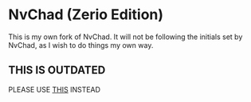 # NvChad (Zerio Edition)

This is my own fork of NvChad. It will not be following the initials set by NvChad, as I wish to do things my own way.

## THIS IS OUTDATED
PLEASE USE [THIS](https://github.com/z3rio/nvim) INSTEAD
